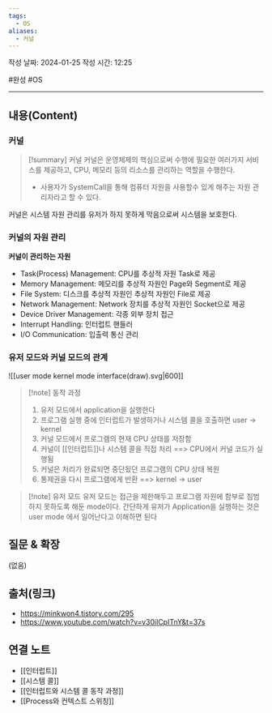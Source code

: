 ```yaml
---
tags:
  - OS
aliases:
  - 커널
---
```

작성 날짜: 2024-01-25
작성 시간: 12:25

#완성 #OS 

----
## 내용(Content)
### 커널

>[!summary] 커널
>커널은 운영체제의 핵심으로써 수행에 필요한 여러가지 서비스를 제공하고, CPU, 메모리 등의 리소스를 관리하는 역할을 수행한다.
>- 사용자가 SystemCall을 통해 컴퓨터 자원을 사용할수 있게 해주는 자원 관리자라고 할 수 있다.


커널은 시스템 자원 관리를 유저가 하지 못하게 막음으로써 시스템을 보호한다.

### 커널의 자원 관리
**커널이 관리하는 자원**
- Task(Process) Management: CPU를 추상적 자원 Task로 제공
- Memory Management: 메모리를 추상적 자원인 Page와 Segment로 제공
- File System: 디스크를 추상적 자원인 추상적 자원인 File로 제공
- Network Management: Network 장치를 추상적 자원인 Socket으로 제공
- Device Driver Management: 각종 외부 장치 접근 
- Interrupt Handling: 인터럽트 핸들러
- I/O Communication: 입출력 통신 관리



### 유저 모드와 커널 모드의 관계

![[user mode kernel mode interface(draw).svg|600]]

>[!note] 동작 과정
>1. 유저 모드에서 application을 실행한다
>2. 프로그램 실행 중에 인터럽트가 발생하거나 시스템 콜을 호출하면 user -> kernel
>3. 커널 모드에서 프로그램의 현재 CPU 상태를 저장함
>4. 커널이 [[인터럽트]]나 시스템 콜을 직접 처리 ==> CPU에서 커널 코드가 실행됨
>5. 커널은 처리가 완료되면 중단됬던 프로그램의 CPU 상태 복원
>6. 통제권을 다시 프로그램에게 반환 ==> kernel -> user

>[!note] 유저 모드
>유저 모드는 접근을 제한해두고 프로그램 자원에 함부로 침범하지 못하도록 해둔 mode이다. 간단하게 유저가 Application을 실행하는 것은 user mode 에서 일어난다고 이해하면 된다

## 질문 & 확장

(없음)

## 출처(링크)
- https://minkwon4.tistory.com/295
- https://www.youtube.com/watch?v=v30ilCpITnY&t=37s
## 연결 노트
- [[인터럽트]]
- [[시스템 콜]]
- [[인터럽트와 시스템 콜 동작 과정]]
- [[Process와 컨텍스트 스위칭]]








